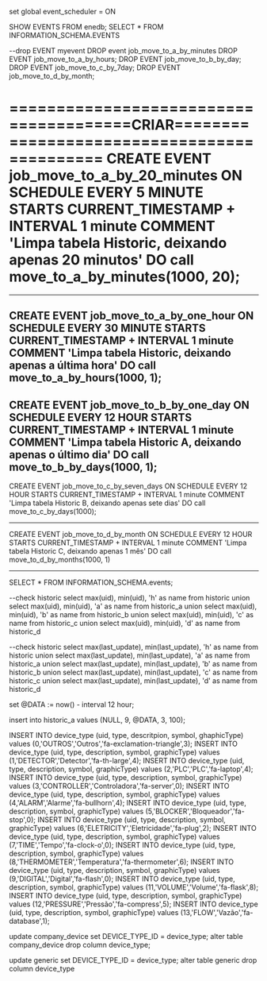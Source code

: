 set global event_scheduler = ON

SHOW EVENTS FROM enedb;
SELECT * FROM INFORMATION_SCHEMA.EVENTS

--drop EVENT myevent
DROP event job_move_to_a_by_minutes
DROP EVENT job_move_to_a_by_hours;
DROP EVENT job_move_to_b_by_day;
DROP EVENT job_move_to_c_by_7day;
DROP EVENT job_move_to_d_by_month;

=======================================CRIAR============================================
CREATE EVENT job_move_to_a_by_20_minutes ON SCHEDULE
      EVERY 5 MINUTE
      STARTS CURRENT_TIMESTAMP + INTERVAL 1 minute
    COMMENT 'Limpa tabela Historic, deixando apenas 20 minutos'
    DO
		call move_to_a_by_minutes(1000, 20);
========================================================================================		

------------------------------------------------------------------------	

CREATE EVENT job_move_to_a_by_one_hour ON SCHEDULE
      EVERY 30 MINUTE
      STARTS CURRENT_TIMESTAMP + INTERVAL 1 minute
    COMMENT 'Limpa tabela Historic, deixando apenas a última hora'
    DO
		call move_to_a_by_hours(1000, 1);
------------------------------------------------------------------------			

CREATE EVENT job_move_to_b_by_one_day ON SCHEDULE
      EVERY 12 HOUR
      STARTS CURRENT_TIMESTAMP + INTERVAL 1 minute
    COMMENT 'Limpa tabela Historic A, deixando apenas o último dia'
    DO
		call move_to_b_by_days(1000, 1);
------------------------------------------------------------------------		
		
CREATE EVENT job_move_to_c_by_seven_days ON SCHEDULE
      EVERY 12 HOUR
      STARTS CURRENT_TIMESTAMP + INTERVAL 1 minute
    COMMENT 'Limpa tabela Historic B, deixando apenas sete dias'
    DO
		call move_to_c_by_days(1000);

------------------------------------------------------------------------			
		
CREATE EVENT job_move_to_d_by_month ON SCHEDULE
      EVERY 12 HOUR
      STARTS CURRENT_TIMESTAMP + INTERVAL 1 minute
    COMMENT 'Limpa tabela Historic C, deixando apenas 1 mês'
    DO
		call move_to_d_by_months(1000, 1)	
      
------------------------------------------------------------------------	
	  
SELECT * FROM INFORMATION_SCHEMA.events;

--check historic
select max(uid), min(uid), 'h' as name from historic
union
select max(uid), min(uid), 'a' as name  from historic_a
union
select max(uid), min(uid), 'b' as name  from historic_b
union
select max(uid), min(uid), 'c' as name   from historic_c
union
select max(uid), min(uid), 'd' as name   from historic_d


--check historic
select max(last_update), min(last_update), 'h' as name from historic
union
select max(last_update), min(last_update), 'a' as name  from historic_a
union
select max(last_update), min(last_update), 'b' as name  from historic_b
union
select max(last_update), min(last_update), 'c' as name   from historic_c
union
select max(last_update), min(last_update), 'd' as name   from historic_d

set @DATA := now() - interval 12 hour;

insert into historic_a values (NULL, 9,  @DATA, 3, 100);

INSERT INTO device_type (uid, type, descritpion, symbol, ghaphicType)  values (0,'OUTROS','Outros','fa-exclamation-triangle',3);
INSERT INTO device_type (uid, type, description, symbol, graphicType)  values (1,'DETECTOR','Detector','fa-th-large',4);
INSERT INTO device_type (uid, type, description, symbol, graphicType)  values (2,'PLC','PLC','fa-laptop',4);
INSERT INTO device_type (uid, type, description, symbol, graphicType)  values (3,'CONTROLLER','Controladora','fa-server',0);
INSERT INTO device_type (uid, type, description, symbol, graphicType)  values (4,'ALARM','Alarme','fa-bullhorn',4);
INSERT INTO device_type (uid, type, description, symbol, graphicType)  values (5,'BLOCKER','Bloqueador','fa-stop',0);
INSERT INTO device_type (uid, type, description, symbol, graphicType)  values (6,'ELETRICITY','Eletricidade','fa-plug',2);
INSERT INTO device_type (uid, type, description, symbol, graphicType)  values (7,'TIME','Tempo','fa-clock-o',0);
INSERT INTO device_type (uid, type, description, symbol, graphicType)  values (8,'THERMOMETER','Temperatura','fa-thermometer',6);
INSERT INTO device_type (uid, type, description, symbol, graphicType)  values (9,'DIGITAL','Digital','fa-flash',0);
INSERT INTO device_type (uid, type, description, symbol, graphicType)  values (11,'VOLUME','Volume','fa-flask',8);
INSERT INTO device_type (uid, type, description, symbol, graphicType)  values (12,'PRESSURE','Pressão','fa-compress',5);
INSERT INTO device_type (uid, type, description, symbol, graphicType)  values (13,'FLOW','Vazão','fa-database',1);

update company_device set DEVICE_TYPE_ID = device_type;
alter table company_device drop column device_type;

update generic set DEVICE_TYPE_ID = device_type;
alter table generic drop column device_type


<property name="hibernate.connection.url" value="jdbc:mysql://177.144.134.145:8096/enedb?autoReconnect=true"></property>
<property name="hibernate.connection.username" value="root"></property>
<property name="hibernate.connection.password" value="pass"></property>